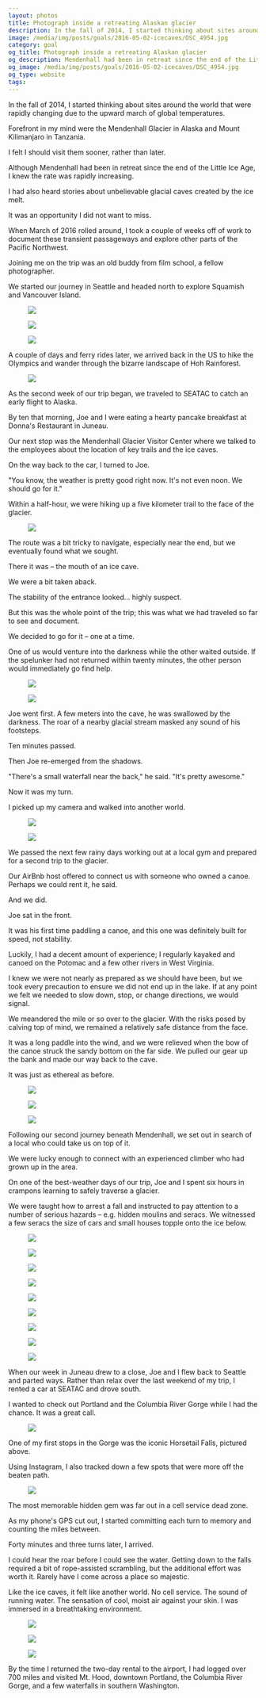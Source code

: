 ```yaml
---
layout: photos
title: Photograph inside a retreating Alaskan glacier
description: In the fall of 2014, I started thinking about sites around the world that were rapidly changing due to the upward march of global temperatures. Forefront in my mind were the Mendenhall Glacier in Alaska and Mount Kilimanjaro in Tanzania. I felt I should visit them sooner, rather than later. Although Mendenhall had been in retreat since the end of the Little Ice Age, I knew the rate was rapidly increasing. I had also heard stories about unbelievable glacial caves created by the ice melt.
image: /media/img/posts/goals/2016-05-02-icecaves/DSC_4954.jpg
category: goal
og_title: Photograph inside a retreating Alaskan glacier
og_description: Mendenhall had been in retreat since the end of the Little Ice Age, but I knew the rate was rapidly increasing.
og_image: /media/img/posts/goals/2016-05-02-icecaves/DSC_4954.jpg
og_type: website
tags:
---
```


In the fall of 2014, I started thinking about sites around the world that were rapidly changing due to the upward march of global temperatures.

Forefront in my mind were the Mendenhall Glacier in Alaska and Mount Kilimanjaro in Tanzania.

I felt I should visit them sooner, rather than later.

Although Mendenhall had been in retreat since the end of the Little Ice Age, I knew the rate was rapidly increasing.

I had also heard stories about unbelievable glacial caves created by the ice melt.

It was an opportunity I did not want to miss.

When March of 2016 rolled around, I took a couple of weeks off of work to document these transient passageways and explore other parts of the Pacific Northwest.

Joining me on the trip was an old buddy from film school, a fellow photographer.

We started our journey in Seattle and headed north to explore Squamish and Vancouver Island.

<div class="medium-frame">
	<figure>
		<img src="{{ site.github.url }}/media/img/posts/goals/2016-05-02-icecaves/DSC_3573.jpg">
	</figure>
	<figure>
		<img src="{{ site.github.url }}/media/img/posts/goals/2016-05-02-icecaves/DSC_4029.jpg">
	</figure>
	<figure>
		<img src="{{ site.github.url }}/media/img/posts/goals/2016-05-02-icecaves/DSC_4225.jpg">
	</figure>
</div>

A couple of days and ferry rides later, we arrived back in the US to hike the Olympics and wander through the bizarre landscape of Hoh Rainforest.

<div class="medium-frame">
	<figure>
		<img src="{{ site.github.url }}/media/img/posts/goals/2016-05-02-icecaves/DSC_4262.jpg">
	</figure>
</div>

As the second week of our trip began, we traveled to SEATAC to catch an early flight to Alaska.

By ten that morning, Joe and I were eating a hearty pancake breakfast at Donna's Restaurant in Juneau. 

Our next stop was the Mendenhall Glacier Visitor Center where we talked to the employees about the location of key trails and the ice caves.

On the way back to the car, I turned to Joe.

"You know, the weather is pretty good right now. It's not even noon. We should go for it."

Within a half-hour, we were hiking up a five kilometer trail to the face of the glacier.

<div class="medium-frame">
	<figure>
		<img src="{{ site.github.url }}/media/img/posts/goals/2016-05-02-icecaves/DSC_4535.jpg">
	</figure>
</div>

The route was a bit tricky to navigate, especially near the end, but we eventually found what we sought.

There it was – the mouth of an ice cave.

We were a bit taken aback.

The stability of the entrance looked... highly suspect.

But this was the whole point of the trip; this was what we had traveled so far to see and document.

We decided to go for it – one at a time.

One of us would venture into the darkness while the other waited outside. If the spelunker had not returned within twenty minutes, the other person would immediately go find help.

<div class="medium-frame">
	<figure>
		<img src="{{ site.github.url }}/media/img/posts/goals/2016-05-02-icecaves/DSC_4858.jpg">
	</figure>
	<figure>
		<img src="{{ site.github.url }}/media/img/posts/goals/2016-05-02-icecaves/DSC_4595.jpg">
	</figure>
</div>

Joe went first. A few meters into the cave, he was swallowed by the darkness. The roar of a nearby glacial stream masked any sound of his footsteps.

Ten minutes passed. 

Then Joe re-emerged from the shadows. 

"There's a small waterfall near the back," he said. "It's pretty awesome."

Now it was my turn.

I picked up my camera and walked into another world.

<div class="medium-frame">
	<figure>
		<img src="{{ site.github.url }}/media/img/posts/goals/2016-05-02-icecaves/DSC_4648.jpg">
	</figure>
	<figure>
		<img src="{{ site.github.url }}/media/img/posts/goals/2016-05-02-icecaves/DSC_4644.jpg">
	</figure>
</div>

We passed the next few rainy days working out at a local gym and prepared for a second trip to the glacier.

Our AirBnb host offered to connect us with someone who owned a canoe. Perhaps we could rent it, he said.

And we did.

Joe sat in the front.

It was his first time paddling a canoe, and this one was definitely built for speed, not stability.

Luckily, I had a decent amount of experience; I regularly kayaked and canoed on the Potomac and a few other rivers in West Virginia.

I knew we were not nearly as prepared as we should have been, but we took every precaution to ensure we did not end up in the lake. If at any point we felt we needed to slow down, stop, or change directions, we would signal.

We meandered the mile or so over to the glacier. With the risks posed by calving top of mind, we remained a relatively safe distance from the face.

It was a long paddle into the wind, and we were relieved when the bow of the canoe struck the sandy bottom on the far side. We pulled our gear up the bank and made our way back to the cave.

It was just as ethereal as before.

<div class="medium-frame">
	<figure>
		<img src="{{ site.github.url }}/media/img/posts/goals/2016-05-02-icecaves/DSC_4891.jpg">
	</figure>
	<figure>
		<img src="{{ site.github.url }}/media/img/posts/goals/2016-05-02-icecaves/DSC_4799.jpg">
	</figure>
	<figure>
		<img src="{{ site.github.url }}/media/img/posts/goals/2016-05-02-icecaves/DSC_4954.jpg">
	</figure>
</div>

Following our second journey beneath Mendenhall, we set out in search of a local who could take us on top of it.

We were lucky enough to connect with an experienced climber who had grown up in the area.

On one of the best-weather days of our trip, Joe and I spent six hours in crampons learning to safely traverse a glacier. 

We were taught how to arrest a fall and instructed to pay attention to a number of serious hazards – e.g. hidden moulins and seracs. We witnessed a few seracs the size of cars and small houses topple onto the ice below.

<div class="medium-frame">
	<figure>
		<img src="{{ site.github.url }}/media/img/posts/goals/2016-05-02-icecaves/glacier.jpg">
	</figure>
	<figure>
		<img src="{{ site.github.url }}/media/img/posts/goals/2016-05-02-icecaves/DSC_5066.jpg">
	</figure>
	<figure>
		<img src="{{ site.github.url }}/media/img/posts/goals/2016-05-02-icecaves/DSC_5110.jpg">
	</figure>
	<figure>
		<img src="{{ site.github.url }}/media/img/posts/goals/2016-05-02-icecaves/DSC_5238.jpg">
	</figure>
	<figure>
		<img src="{{ site.github.url }}/media/img/posts/goals/2016-05-02-icecaves/DSC_5338.jpg">
	</figure>
	<figure>
		<img src="{{ site.github.url }}/media/img/posts/goals/2016-05-02-icecaves/DSC_5403.jpg">
	</figure>
	<figure>
		<img src="{{ site.github.url }}/media/img/posts/goals/2016-05-02-icecaves/DSC_5415.jpg">
	</figure>
	<figure>
		<img src="{{ site.github.url }}/media/img/posts/goals/2016-05-02-icecaves/DSC_5156.jpg">
	</figure>
	<figure>
		<img src="{{ site.github.url }}/media/img/posts/goals/2016-05-02-icecaves/DSC_5317.jpg">
	</figure>
</div>

When our week in Juneau drew to a close, Joe and I flew back to Seattle and parted ways. Rather than relax over the last weekend of my trip, I rented a car at SEATAC and drove south. 

I wanted to check out Portland and the Columbia River Gorge while I had the chance. It was a great call.

<div class="medium-frame">
	<figure>
		<img src="{{ site.github.url }}/media/img/posts/goals/2016-05-02-icecaves/DSC_5442.jpg">
	</figure>
</div>

One of my first stops in the Gorge was the iconic Horsetail Falls, pictured above. 

Using Instagram, I also tracked down a few spots that were more off the beaten path. 

<div class="medium-frame">
	<figure>
		<img src="{{ site.github.url }}/media/img/posts/goals/2016-05-02-icecaves/DSC_5502.jpg">
	</figure>
</div>

The most memorable hidden gem was far out in a cell service dead zone.

As my phone's GPS cut out, I started committing each turn to memory and counting the miles between.

Forty minutes and three turns later, I arrived.

I could hear the roar before I could see the water. Getting down to the falls required a bit of rope-assisted scrambling, but the additional effort was worth it. Rarely have I come across a place so majestic. 

Like the ice caves, it felt like another world. No cell service. The sound of running water. The sensation of cool, moist air against your skin. I was immersed in a breathtaking environment.

<div class="medium-frame">
	<figure>
		<img src="{{ site.github.url }}/media/img/posts/goals/2016-05-02-icecaves/DSC_5508.jpg">
	</figure>
	<figure>
		<img src="{{ site.github.url }}/media/img/posts/goals/2016-05-02-icecaves/DSC_5521.jpg">
	</figure>
	<figure>
		<img src="{{ site.github.url }}/media/img/posts/goals/2016-05-02-icecaves/DSC_5522.jpg">
	</figure>
</div>

By the time I returned the two-day rental to the airport, I had logged over 700 miles and visited Mt. Hood, downtown Portland, the Columbia River Gorge, and a few waterfalls in southern Washington.